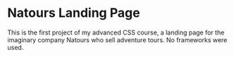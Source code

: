 # Natours Landing Page

This is the first project of my advanced CSS course, a landing page for the imaginary company Natours who sell adventure tours. No frameworks were used.

